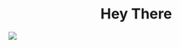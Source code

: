 <h1 style="text-align:center;width:100%">Hey There</h1>
<b>
<img align="center" src="https://github-readme-stats.vercel.app/api/?username=manishtalreja0510" />



      
